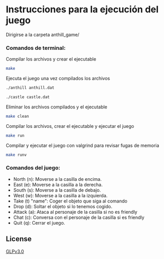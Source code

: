 # Instrucciones para la ejecución del juego
Dirigirse a la carpeta anthill_game/ 
 
### Comandos de terminal:
Compilar los archivos y crear el ejecutable
```bash
make
```
Ejecuta el juego una vez compilados los archivos
```bash
./anthill anthill.dat
```
```bash
./castle castle.dat
```
Eliminar los archivos compilados y el ejecutable
```bash
make clean
```
Compilar los archivos, crear el ejecutable y ejecutar el juego
```bash
make run
```
Compilar y ejecutar el juego con valgrind para revisar fugas de memoria
```bash
make runv
```

### Comandos del juego:
- North (n): Moverse a la casilla de encima.<br>
- East (e): Moverse a la casilla a la derecha.<br>
- South (s): Moverse a la casilla de debajo.<br>
- West (w): Moverse a la casilla a la izquierda.<br>
- Take (t) "name": Coger el objeto que siga al comando<br>
- Drop (d): Soltar el objeto si lo tenemos cogido.<br>
- Attack (a): Ataca al personaje de la casilla si no es friendly<br>
- Chat (c): Conversa con el personaje de la casilla si es friendly<br>
- Quit (q): Cerrar el juego.<br>

## License
[GLPv3.0](https://choosealicense.com/licenses/gpl-3.0/)
